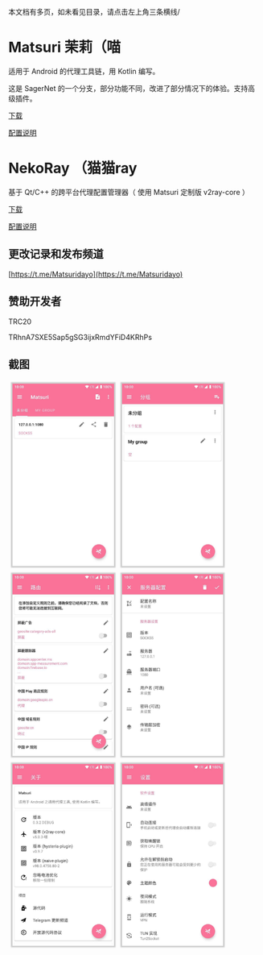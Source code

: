 本文档有多页，如未看见目录，请点击左上角三条横线/

# Matsuri 茉莉（喵

适用于 Android 的代理工具链，用 Kotlin 编写。

这是 SagerNet 的一个分支，部分功能不同，改进了部分情况下的体验。支持高级插件。

[下载](/download/)

[配置说明](/m-configuration/)

# NekoRay （猫猫ray

基于 Qt/C++ 的跨平台代理配置管理器（ 使用 Matsuri 定制版 v2ray-core ）

[下载](/download/)

[配置说明](/n-configuration/)

## 更改记录和发布频道

[https://t.me/Matsuridayo](https://t.me/Matsuridayo)

## 赞助开发者

TRC20

TRhnA7SXE5Sap5gSG3ijxRmdYFiD4KRhPs

## 截图

<style>
    .card {
        float:left;
        width:40%;
        margin:8px;
        box-shadow:0px 0px 2px 3px rgb(0 0 0 / 20%);
    }
    .gg::after{
        content:" ";display:block;clear:both;
    }
</style>

<div class="gg">
<div class="card"><img fancybox src="assets/images/ss1.jpg" /></div>
<div class="card"><img fancybox src="assets/images/ss2.jpg" /></div>
<div class="card"><img fancybox src="assets/images/ss3.jpg" /></div>
<div class="card"><img fancybox src="assets/images/ss4.jpg" /></div>
<div class="card"><img fancybox src="assets/images/ss5.jpg" /></div>
<div class="card"><img fancybox src="assets/images/ss6.jpg" /></div>
</div>
